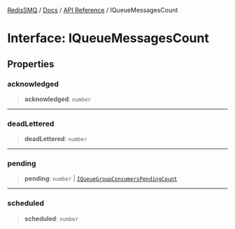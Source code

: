 [RedisSMQ](../../../README.md) / [Docs](../../README.md) / [API Reference](../README.md) / IQueueMessagesCount

# Interface: IQueueMessagesCount

## Properties

### acknowledged

> **acknowledged**: `number`

***

### deadLettered

> **deadLettered**: `number`

***

### pending

> **pending**: `number` \| [`IQueueGroupConsumersPendingCount`](IQueueGroupConsumersPendingCount.md)

***

### scheduled

> **scheduled**: `number`
